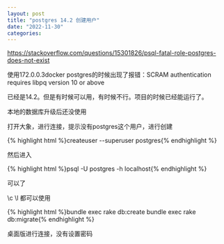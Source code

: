 ```yaml
---
layout: post
title: "postgres 14.2 创建用户"
date: "2022-11-30"
categories: 
---
```

<p><a href="https://stackoverflow.com/questions/15301826/psql-fatal-role-postgres-does-not-exist">https://stackoverflow.com/questions/15301826/psql-fatal-role-postgres-does-not-exist</a></p>
<p>使用172.0.0.3docker postgres的时候出现了报错：SCRAM authentication requires libpq version 10 or above</p>
<p>已经是14.2。但是有时候可以用，有时候不行。项目的时候已经能运行了。</p>
<p>本地的数据库升级后还没使用</p>
<p>打开大象，进行连接，提示没有postgres这个用户，进行创建</p>
{% highlight html %}createuser --superuser postgres{% endhighlight %}
<p>然后进入</p>
{% highlight html %}psql -U postgres -h localhost{% endhighlight %}
<p>可以了</p>
<p>\c \l 都可以使用</p>
{% highlight html %}bundle exec rake db:create
bundle exec rake db:migrate{% endhighlight %}
<p>桌面版进行连接，没有设置密码</p>
